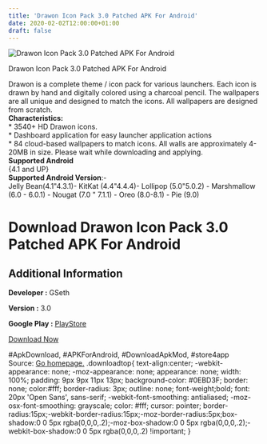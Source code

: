 ```yaml
---
title: 'Drawon Icon Pack 3.0 Patched APK For Android'
date: 2020-02-02T12:00:00+01:00
draft: false
---
```


![Drawon Icon Pack 3.0 Patched APK For Android](https://i2.wp.com/apkhome.net/wp-content/uploads/2020/02/Drawon-Icon-Pack-3.0-Patched.png "Drawon Icon Pack 3.0 Patched APK For Android")

  

Drawon Icon Pack 3.0 Patched APK For Android

Drawon is a complete theme / icon pack for various launchers. Each icon is drawn by hand and digitally colored using a charcoal pencil. The wallpapers are all unique and designed to match the icons. All wallpapers are designed from scratch.  
**Characteristics:**  
\* 3540+ HD Drawon icons.  
\* Dashboard application for easy launcher application actions  
\* 84 cloud-based wallpapers to match icons. All walls are approximately 4-20MB in size. Please wait while downloading and applying.  
**Supported Android**  
{4.1 and UP}  
**Supported Android Version**:-  
Jelly Bean(4.1"4.3.1)- KitKat (4.4"4.4.4)- Lollipop (5.0"5.0.2) - Marshmallow (6.0 - 6.0.1) - Nougat (7.0 " 7.1.1) - Oreo (8.0-8.1) - Pie (9.0)

Download Drawon Icon Pack 3.0 Patched APK For Android
=====================================================

Additional Information
----------------------

**Developer :** GSeth

**Version :** 3.0

**Google Play :** [PlayStore](https://play.google.com/store/apps/details?id=com.esethnet.drawon)

  

[Download Now](https://store4app.co/post/drawon-icon-pack-3-0-patched-apk-for-android_1580639454)

  
#ApkDownload, #APKForAndroid, #DownloadApkMod, #store4app  
Source: [Go homepage.](https://store4app.co/post/drawon-icon-pack-3-0-patched-apk-for-android_1580639454) .downloadtop{ text-align:center; -webkit-appearance: none; -moz-appearance: none; appearance: none; width: 100%; padding: 9px 9px 11px 13px; background-color: #0EBD3F; border: none; color:#fff; border-radius: 3px; outline: none; font-weight;bold; font: 20px 'Open Sans', sans-serif; -webkit-font-smoothing: antialiased; -moz-osx-font-smoothing: grayscale; color: #fff; cursor: pointer; border-radius:15px;-webkit-border-radius:15px;-moz-border-radius:5px;box-shadow:0 0 5px rgba(0,0,0,.2);-moz-box-shadow:0 0 5px rgba(0,0,0,.2);-webkit-box-shadow:0 0 5px rgba(0,0,0,.2) !important; }